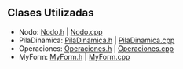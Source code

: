 ## Clases Utilizadas
- Nodo: [Nodo.h](https://github.com/JoseAndresHV-UPSA/estructura-datos-si210/blob/master/PILAS_DINAMICAS/Nodo.h) | [Nodo.cpp](https://github.com/JoseAndresHV-UPSA/estructura-datos-si210/blob/master/PILAS_DINAMICAS/Nodo.cpp)
- PilaDinamica: [PilaDinamica.h](https://github.com/JoseAndresHV-UPSA/estructura-datos-si210/blob/master/PILAS_DINAMICAS/DinamicaPila.h) | [PilaDinamica.cpp](https://github.com/JoseAndresHV-UPSA/estructura-datos-si210/blob/master/PILAS_DINAMICAS/DinamicaPila.cpp)
- Operaciones: [Operaciones.h](https://github.com/JoseAndresHV-UPSA/estructura-datos-si210/blob/master/PILAS_DINAMICAS/Operaciones.h) | [Operaciones.cpp](https://github.com/JoseAndresHV-UPSA/estructura-datos-si210/blob/master/PILAS_DINAMICAS/Operaciones.cpp)
- MyForm: [MyForm.h](https://github.com/JoseAndresHV-UPSA/estructura-datos-si210/blob/master/PILAS_DINAMICAS/MyForm.h) | [MyForm.cpp](https://github.com/JoseAndresHV-UPSA/estructura-datos-si210/blob/master/PILAS_DINAMICAS/MyForm.cpp)
